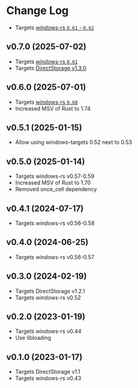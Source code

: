 # Change Log

- Targets [windows-rs `0.61` - `0.62`](https://github.com/microsoft/windows-rs/releases/tag/69)

## v0.7.0 (2025-07-02)

- Targets [windows-rs `0.61`](https://github.com/microsoft/windows-rs/releases/tag/63)
- Targets [DirectStorage v1.3.0](https://devblogs.microsoft.com/directx/directstorage-1-3-is-now-available)

## v0.6.0 (2025-07-01)

- Targets [windows-rs `0.60`](https://github.com/microsoft/windows-rs/releases/tag/0.62.0)
- Increased MSV of Rust to 1.74

## v0.5.1 (2025-01-15)

- Allow using windows-targets 0.52 next to 0.53

## v0.5.0 (2025-01-14)

- Targets windows-rs v0.57-0.59
- Increased MSV of Rust to 1.70
- Removed once_cell dependency

## v0.4.1 (2024-07-17)

- Targets windows-rs v0.56-0.58

## v0.4.0 (2024-06-25)

- Targets windows-rs v0.56-0.57

## v0.3.0 (2024-02-19)

- Targets DirectStorage v1.2.1
- Targets windows-rs v0.52

## v0.2.0 (2023-01-19)

- Targets windows-rs v0.44
- Use libloading

## v0.1.0 (2023-01-17)

- Targets DirectStorage v1.1
- Targets windows-rs v0.43

